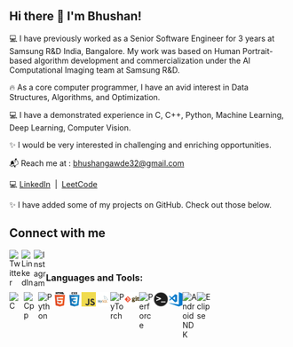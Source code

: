 ## Hi there 👋 I'm Bhushan!


:computer: I have previously worked as a Senior Software Engineer for 3 years at Samsung R&D India, Bangalore. My work was based on Human Portrait-based algorithm development and          commercialization under the AI Computational Imaging team at Samsung R&D.

:fire: As a core computer programmer, I have an avid interest in Data Structures, Algorithms, and Optimization.

:computer: I have a demonstrated experience in C, C++, Python, Machine Learning, Deep Learning, Computer Vision. 

:sparkles: I would be very interested in challenging and enriching opportunities.

:mailbox_with_mail: Reach me at : bhushangawde32@gmail.com

:computer: [LinkedIn](https://www.linkedin.com/in/bhushangawde1996/) &nbsp;|&nbsp; [LeetCode](https://leetcode.com/technophile96/)

:sparkles: I have added some of my projects on GitHub. Check out those below.

## Connect with me 
<!--
:computer: [LinkedIn](https://www.linkedin.com/in/bhushangawde1996/) &nbsp;|&nbsp; [LeetCode](https://leetcode.com/technophile96/)  &nbsp;|&nbsp;  [Twitter](https://twitter.com/bhushangawde32) &nbsp;|&nbsp; [Instagram](https://www.instagram.com/bhushan._.gawde/?hl=en)
-->

[<img align="left" alt="Twitter" width="22px" src="https://cdn.jsdelivr.net/npm/simple-icons@v3/icons/twitter.svg" />][twitter]
[<img align="left" alt="LinkedIn" width="22px" src="https://cdn.jsdelivr.net/npm/simple-icons@v3/icons/linkedin.svg" />][linkedin]
[<img align="left" alt="Instagram" width="22px" src="https://cdn.jsdelivr.net/npm/simple-icons@v3/icons/instagram.svg" />][instagram]

[twitter]: https://twitter.com/bhushangawde32
[instagram]: https://www.instagram.com/bhushan._.gawde/?hl=en
[linkedin]: https://www.linkedin.com/in/bhushangawde1996/
[github]: https://github.com/bhushangawde
<br />

### Languages and Tools:

[<img align="left" alt="C" width="26px" src="https://upload.wikimedia.org/wikipedia/commons/thumb/1/18/C_Programming_Language.svg/1200px-C_Programming_Language.svg.png" />][github]
[<img align="left" alt="Cpp" width="26px" src="https://upload.wikimedia.org/wikipedia/commons/1/18/ISO_C%2B%2B_Logo.svg" />][github]
[<img align="left" alt="Python" width="26px" src="https://upload.wikimedia.org/wikipedia/commons/thumb/c/c3/Python-logo-notext.svg/2048px-Python-logo-notext.svg.png" />][github]
[<img align="left" alt="HTML5" width="26px" src="https://raw.githubusercontent.com/github/explore/80688e429a7d4ef2fca1e82350fe8e3517d3494d/topics/html/html.png" />][github]
[<img align="left" alt="CSS3" width="26px" src="https://raw.githubusercontent.com/github/explore/80688e429a7d4ef2fca1e82350fe8e3517d3494d/topics/css/css.png" />][github]
[<img align="left" alt="JavaScript" width="26px" src="https://raw.githubusercontent.com/github/explore/80688e429a7d4ef2fca1e82350fe8e3517d3494d/topics/javascript/javascript.png" />][github]
[<img align="left" alt="MySQL" width="26px" src="https://raw.githubusercontent.com/github/explore/80688e429a7d4ef2fca1e82350fe8e3517d3494d/topics/mysql/mysql.png" />][github]
[<img align="left" alt="PyTorch" width="26px" src="https://pytorch.org/assets/images/pytorch-logo.png" />][github]
[<img align="left" alt="Git" width="26px" src="https://raw.githubusercontent.com/github/explore/80688e429a7d4ef2fca1e82350fe8e3517d3494d/topics/git/git.png" />][github]
[<img align="left" alt="Perforce" width="26px" src="https://img.informer.com/icons_mac/png/128/437/437456.png" />][github]
[<img align="left" alt="Terminal" width="26px" src="https://raw.githubusercontent.com/github/explore/80688e429a7d4ef2fca1e82350fe8e3517d3494d/topics/terminal/terminal.png" />][github]
[<img align="left" alt="Visual Studio Code" width="26px" src="https://raw.githubusercontent.com/github/explore/80688e429a7d4ef2fca1e82350fe8e3517d3494d/topics/visual-studio-code/visual-studio-code.png" />][github]
[<img align="left" alt="Android NDK" width="26px" src="http://www.android.pk/images/android-ndk.jpg" />][github]
[<img align="left" alt="Eclipse" width="26px" src="https://cdn.freebiesupply.com/logos/large/2x/eclipse-11-logo-png-transparent.png" />][github]

[github]: https://github.com/bhushangawde

<!--
**bhushangawde/bhushangawde** is a ✨ _special_ ✨ repository because its `README.md` (this file) appears on your GitHub profile.

Here are some ideas to get you started:

- 🔭 I’m currently working on ...
- 🌱 I’m currently learning ...
- 👯 I’m looking to collaborate on ...
- 🤔 I’m looking for help with ...
- 💬 Ask me about ...
- 📫 How to reach me: ...
- 😄 Pronouns: ...
- ⚡ Fun fact: ...
-->
